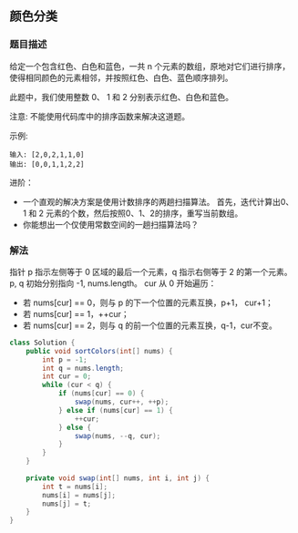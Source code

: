 ## 颜色分类
### 题目描述

给定一个包含红色、白色和蓝色，一共 n 个元素的数组，原地对它们进行排序，使得相同颜色的元素相邻，并按照红色、白色、蓝色顺序排列。

此题中，我们使用整数 0、 1 和 2 分别表示红色、白色和蓝色。

注意:
不能使用代码库中的排序函数来解决这道题。

示例:
```
输入: [2,0,2,1,1,0]
输出: [0,0,1,1,2,2]
```

进阶：

- 一个直观的解决方案是使用计数排序的两趟扫描算法。
首先，迭代计算出0、1 和 2 元素的个数，然后按照0、1、2的排序，重写当前数组。
- 你能想出一个仅使用常数空间的一趟扫描算法吗？

### 解法
指针 p 指示左侧等于 0 区域的最后一个元素，q 指示右侧等于 2 的第一个元素。p, q 初始分别指向 -1, nums.length。
cur 从 0 开始遍历：

- 若 nums[cur] == 0，则与 p 的下一个位置的元素互换，p+1， cur+1；
- 若 nums[cur] == 1，++cur；
- 若 nums[cur] == 2，则与 q 的前一个位置的元素互换，q-1，cur不变。

```java
class Solution {
    public void sortColors(int[] nums) {
        int p = -1;
        int q = nums.length;
        int cur = 0;
        while (cur < q) {
            if (nums[cur] == 0) {
                swap(nums, cur++, ++p);
            } else if (nums[cur] == 1) {
                ++cur;
            } else {
                swap(nums, --q, cur);
            }
        }
    }
    
    private void swap(int[] nums, int i, int j) {
        int t = nums[i];
        nums[i] = nums[j];
        nums[j] = t;
    }
}
```